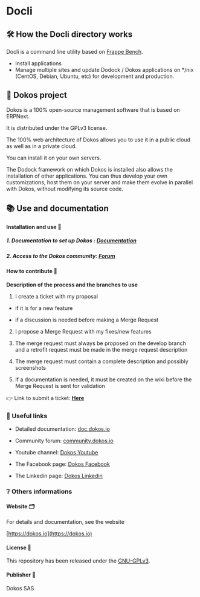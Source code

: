 # Docli 

## :hammer_and_wrench: How the Docli directory works

Docli is a command line utility based on [Frappe Bench](https://github.com/frappe.bench).

- Install applications
- Manage multiple sites and update Dodock / Dokos applications on */nix (CentOS, Debian, Ubuntu, etc) for development and production.

## :rocket: Dokos project 

Dokos is a 100% open-source management software that is based on ERPNext.

It is distributed under the GPLv3 license.

The 100% web architecture of Dokos allows you to use it in a public cloud as well as in a private cloud.

You can install it on your own servers.

The Dodock framework on which Dokos is installed also allows the installation of other applications. You can thus develop your own customizations, host them on your server and make them evolve in parallel with Dokos, without modifying its source code.

## :books: Use and documentation

#### Installation and use :construction:

##### 1. Documentation to set up Dokos : [Documentation](https://doc.dokos.io/fr)

##### 2. Access to the Dokos community: [Forum](https://community.dokos.io/)

#### How to contribute :rocket:

**Description of the process and the branches to use**

1. I create a ticket with my proposal

- if it is for a new feature

- if a discussion is needed before making a Merge Request

2. I propose a Merge Request with my fixes/new features

3. The merge request must always be proposed on the develop branch and a retrofit request must be made in the merge request description

4. The merge request must contain a complete description and possibly screenshots

5. If a documentation is needed, it must be created on the wiki before the Merge Request is sent for validation

:point_right: Link to submit a ticket: **[Here](https://gitlab.com/dokos/dokos/-/issues)**

### :link: Useful links

- Detailed documentation: [doc.dokos.io](https://doc.dokos.io/fr/home)

- Community forum: [community.dokos.io](https://community.dokos.io/)

- Youtube channel: [Dokos Youtube](https://www.youtube.com/channel/UC2f3m8QANAVfKi2Pzw2fBlw)

- The Facebook page: [Dokos Facebook](https://www.facebook.com/dokos.io)

- The Linkedin page: [Dokos Linkedin](https://www.linkedin.com/company/dokos.io)

### :grey_question: Others informations

#### Website :card_index_dividers:

For details and documentation, see the website

[https://dokos.io](https://dokos.io)

#### License :page_facing_up:

This repository has been released under the [GNU-GPLv3](LICENSE).

#### Publisher :pushpin:

Dokos SAS
